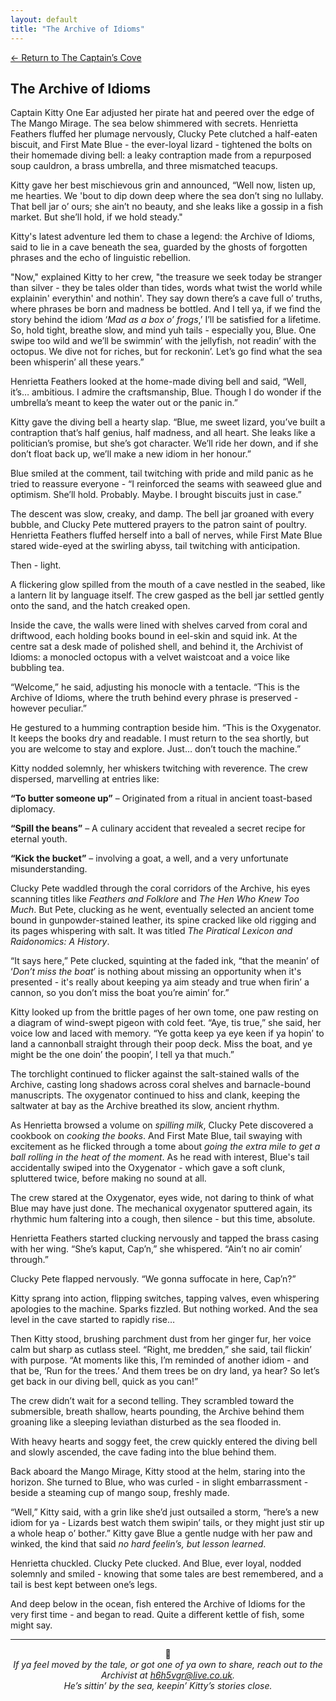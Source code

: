 ```yaml
---
layout: default
title: "The Archive of Idioms"
---
```

[← Return to The Captain’s Cove](index)

## The Archive of Idioms

Captain Kitty One Ear adjusted her pirate hat and peered over the edge of The Mango Mirage. The sea below shimmered with secrets. Henrietta Feathers fluffed her plumage nervously, Clucky Pete clutched a half-eaten biscuit, and First Mate Blue - the ever-loyal lizard - tightened the bolts on their homemade diving bell: a leaky contraption made from a repurposed soup cauldron, a brass umbrella, and three mismatched teacups.
 
Kitty gave her best mischievous grin and announced, “Well now, listen up, me hearties. We 'bout to dip down deep where the sea don’t sing no lullaby. That bell jar o’ ours; she ain’t no beauty, and she leaks like a gossip in a fish market. But she’ll hold, if we hold steady."

Kitty's latest adventure led them to chase a legend: the Archive of Idioms, said to lie in a cave beneath the sea, guarded by the ghosts of forgotten phrases and the echo of linguistic rebellion.
 
"Now," explained Kitty to her crew, "the treasure we seek today be stranger than silver - they be tales older than tides, words what twist the world while explainin' everythin' and nothin'. They say down there’s a cave full o’ truths, where phrases be born and madness be bottled. And I tell ya, if we find the story behind the idiom ‘*Mad as a box o’ frogs*,’ I’ll be satisfied for a lifetime. So, hold tight, breathe slow, and mind yuh tails - especially you, Blue. One swipe too wild and we’ll be swimmin’ with the jellyfish, not readin’ with the octopus. We dive not for riches, but for reckonin’. Let’s go find what the sea been whisperin’ all these years.”
 
Henrietta Feathers looked at the home-made diving bell and said, “Well, it’s… ambitious. I admire the craftsmanship, Blue. Though I do wonder if the umbrella’s meant to keep the water out or the panic in.”
 
Kitty gave the diving bell a hearty slap. “Blue, me sweet lizard, you’ve built a contraption that’s half genius, half madness, and all heart. She leaks like a politician’s promise, but she’s got character. We’ll ride her down, and if she don’t float back up, we’ll make a new idiom in her honour.”
 
Blue smiled at the comment, tail twitching with pride and mild panic as he tried to reassure everyone - “I reinforced the seams with seaweed glue and optimism. She’ll hold. Probably. Maybe. I brought biscuits just in case.”
 
The descent was slow, creaky, and damp. The bell jar groaned with every bubble, and Clucky Pete muttered prayers to the patron saint of poultry. Henrietta Feathers fluffed herself into a ball of nerves, while First Mate Blue stared wide-eyed at the swirling abyss, tail twitching with anticipation.
 
Then - light.
 
A flickering glow spilled from the mouth of a cave nestled in the seabed, like a lantern lit by language itself. The crew gasped as the bell jar settled gently onto the sand, and the hatch creaked open.

Inside the cave, the walls were lined with shelves carved from coral and driftwood, each holding books bound in eel-skin and squid ink. At the centre sat a desk made of polished shell, and behind it, the Archivist of Idioms: a monocled octopus with a velvet waistcoat and a voice like bubbling tea.
 
“Welcome,” he said, adjusting his monocle with a tentacle. “This is the Archive of Idioms, where the truth behind every phrase is preserved - however peculiar.”
 
He gestured to a humming contraption beside him. “This is the Oxygenator. It keeps the books dry and readable. I must return to the sea shortly, but you are welcome to stay and explore. Just… don’t touch the machine.”
 
Kitty nodded solemnly, her whiskers twitching with reverence. The crew dispersed, marvelling at entries like:

**“To butter someone up”** – Originated from a ritual in ancient toast-based diplomacy.

**“Spill the beans”** – A culinary accident that revealed a secret recipe for eternal youth.

**“Kick the bucket”** – involving a goat, a well, and a very unfortunate misunderstanding.
 
Clucky Pete waddled through the coral corridors of the Archive, his eyes scanning titles like *Feathers and Folklore* and *The Hen Who Knew Too Much*. But Pete, clucking as he went, eventually selected an ancient tome bound in gunpowder-stained leather, its spine cracked like old rigging and its pages whispering with salt. It was titled *The Piratical Lexicon and Raidonomics: A History*.

“It says here,” Pete clucked, squinting at the faded ink, “that the meanin’ of ‘*Don’t miss the boat*’ is nothing about missing an opportunity when it's presented - it's really about keeping ya aim steady and true when firin’ a cannon, so you don’t miss the boat you’re aimin’ for.”

Kitty looked up from the brittle pages of her own tome, one paw resting on a diagram of wind-swept pigeon with cold feet. “Aye, tis true,” she said, her voice low and laced with memory. “Ye gotta keep ya eye keen if ya hopin’ to land a cannonball straight through their poop deck. Miss the boat, and ye might be the one doin’ the poopin’, I tell ya that much.”

The torchlight continued to flicker against the salt-stained walls of the Archive, casting long shadows across coral shelves and barnacle-bound manuscripts. The oxygenator continued to hiss and clank, keeping the saltwater at bay as the Archive breathed its slow, ancient rhythm.
 
As Henrietta browsed a volume on *spilling milk*, Clucky Pete discovered a cookbook on *cooking the books*. And First Mate Blue, tail swaying with excitement as he flicked through a tome about *going the extra mile to get a ball rolling in the heat of the moment*. As he read with interest, Blue's tail accidentally swiped into the Oxygenator - which gave a soft clunk, spluttered twice, before making no sound at all.

The crew stared at the Oxygenator, eyes wide, not daring to think of what Blue may have just done. The mechanical oxygenator sputtered again, its rhythmic hum faltering into a cough, then silence - but this time, absolute.

Henrietta Feathers started clucking nervously and tapped the brass casing with her wing. “She’s kaput, Cap’n,” she whispered. “Ain’t no air comin’ through.”

Clucky Pete flapped nervously. “We gonna suffocate in here, Cap’n?”

Kitty sprang into action, flipping switches, tapping valves, even whispering apologies to the machine. Sparks fizzled. But nothing worked. And the sea level in the cave started to rapidly rise…

Then Kitty stood, brushing parchment dust from her ginger fur, her voice calm but sharp as cutlass steel. “Right, me bredden,” she said, tail flickin’ with purpose. “At moments like this, I’m reminded of another idiom - and that be, ‘Run for the trees.’ And them trees be on dry land, ya hear? So let’s get back in our diving bell, quick as you can!”

The crew didn’t wait for a second telling. They scrambled toward the submersible, breath shallow, hearts pounding, the Archive behind them groaning like a sleeping leviathan disturbed as the sea flooded in.

With heavy hearts and soggy feet, the crew quickly entered the diving bell and slowly ascended, the cave fading into the blue behind them. 

Back aboard the Mango Mirage, Kitty stood at the helm, staring into the horizon. She turned to Blue, who was curled - in slight embarrassment - beside a steaming cup of mango soup, freshly made.
 
“Well,” Kitty said, with a grin like she’d just outsailed a storm, “here’s a new idiom for ya - Lizards best watch them swipin’ tails, or they might just stir up a whole heap o’ bother.” Kitty gave Blue a gentle nudge with her paw and winked, the kind that said *no hard feelin’s, but lesson learned*.
 
Henrietta chuckled. Clucky Pete clucked. And Blue, ever loyal, nodded solemnly and smiled - knowing that some tales are best remembered, and a tail is best kept between one’s legs.

And deep below in the ocean, fish entered the Archive of Idioms for the very first time - and began to read. Quite a different kettle of fish, some might say.


<hr>

<p align="center">🐾<br>
<em>If ya feel moved by the tale, or got one of ya own to share, reach out to the Archivist at <a href="mailto:h6h5vgr@live.co.uk">h6h5vgr@live.co.uk</a>.<br>
He’s sittin’ by the sea, keepin’ Kitty’s stories close.</em></p>
